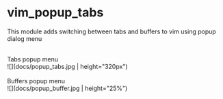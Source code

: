 # vim_popup_tabs

This module adds switching between tabs and buffers to vim using popup dialog menu

<br>
Tabs popup menu<br>
![](docs/popup_tabs.jpg | height="320px")<br>
<br>
Buffers popup menu<br>
![](docs/popup_buffer.jpg | height="25%")<br>
